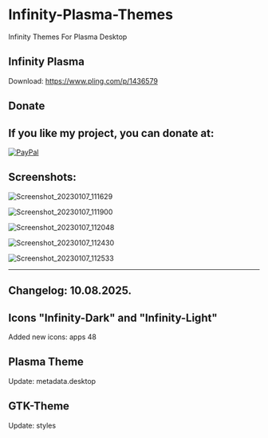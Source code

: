 # Infinity-Plasma-Themes
Infinity Themes For Plasma Desktop

Infinity Plasma
---------------   

Download: https://www.pling.com/p/1436579



<html>
  <head>
    <meta charset="utf-8" />
  </head>
  <body>
    <h2>Donate</h2>
    <h2>If you like my project, you can donate at:</h2>
    <a href="https://www.paypal.com/paypalme/VesnaLazic">
    <img src="PayPal.png" alt="PayPal" />
    </a>
  </body>
</html>



Screenshots:
------------

![Screenshot_20230107_111629](https://user-images.githubusercontent.com/45247573/211527670-0ac07e82-6c87-4721-8210-0012ad6e27c2.jpg)

![Screenshot_20230107_111900](https://user-images.githubusercontent.com/45247573/211527731-d3b7d76c-4833-4ede-a3e1-ae8a9eb8cb33.png)

![Screenshot_20230107_112048](https://user-images.githubusercontent.com/45247573/211527789-1cc7904d-85f3-46cd-9e87-2793b076bc3d.png)

![Screenshot_20230107_112430](https://user-images.githubusercontent.com/45247573/211527833-93405cb9-f59e-45df-89d2-b45000a8ccd3.png)

![Screenshot_20230107_112533](https://user-images.githubusercontent.com/45247573/211527900-3932fd8d-ad9a-4e8b-b62b-db2040545bde.png)

__________________________________________________________________



Changelog: 10.08.2025.
----------------------

Icons "Infinity-Dark" and "Infinity-Light"
-------------------------------------------

Added new icons: apps 48

Plasma Theme
-------------

Update: metadata.desktop

GTK-Theme
---------

Update: styles

